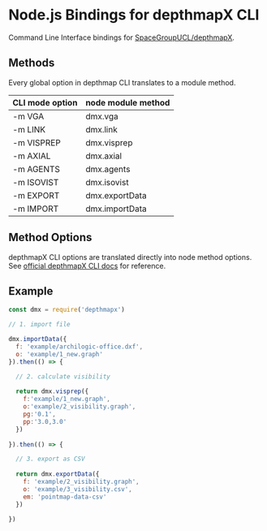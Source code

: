 # Node.js Bindings for depthmapX CLI

Command Line Interface bindings for [SpaceGroupUCL/depthmapX](https://github.com/SpaceGroupUCL/depthmapX/).

## Methods

Every global option in depthmap CLI translates to a module method.

| CLI mode option | node module method |
| -------------------- | --------------------- |
| -m VGA | dmx.vga |
| -m LINK | dmx.link |
| -m VISPREP | dmx.visprep |
| -m AXIAL | dmx.axial | 
| -m AGENTS | dmx.agents |
| -m ISOVIST | dmx.isovist |
| -m EXPORT | dmx.exportData |
| -m IMPORT | dmx.importData |
  
## Method Options

depthmapX CLI options are translated directly into node method options. See [official depthmapX CLI docs](https://github.com/SpaceGroupUCL/depthmapX/blob/master/docs/commandline.md) for reference.

## Example
```javascript
const dmx = require('depthmapx')

// 1. import file

dmx.importData({
  f: 'example/archilogic-office.dxf',
  o: 'example/1_new.graph'
}).then(() => {

  // 2. calculate visibility
  
  return dmx.visprep({
    f:'example/1_new.graph',
    o:'example/2_visibility.graph',
    pg:'0.1',
    pp:'3.0,3.0'
  })
   
}).then(() => {

  // 3. export as CSV
  
  return dmx.exportData({
    f: 'example/2_visibility.graph',
    o: 'example/3_visibility.csv',
    em: 'pointmap-data-csv'
  })

})

``` 